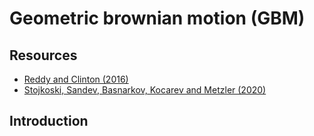# Geometric brownian motion (GBM)

## Resources
- [Reddy and Clinton (2016)](https://www.uowoajournals.org/aabfj/article/id/1135/download/pdf/)
- [Stojkoski, Sandev, Basnarkov, Kocarev and Metzler (2020)](https://www.mdpi.com/1099-4300/22/12/1432)

## Introduction
